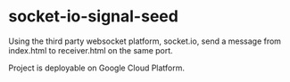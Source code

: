 # socket-io-signal-seed

Using the third party websocket platform, socket.io, send a message from index.html to receiver.html on the same port.

Project is deployable on Google Cloud Platform.
